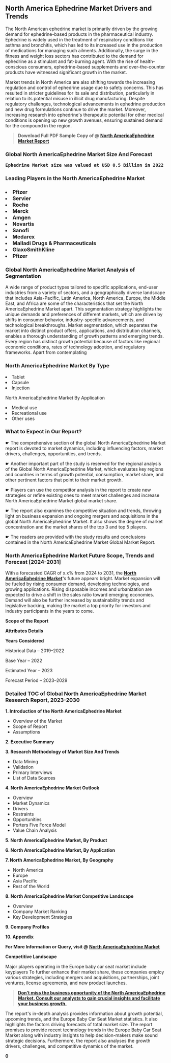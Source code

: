 <p><h2>North America Ephedrine Market Drivers and Trends</h2><p>The North American ephedrine market is primarily driven by the growing demand for ephedrine-based products in the pharmaceutical industry. Ephedrine is widely used in the treatment of respiratory conditions like asthma and bronchitis, which has led to its increased use in the production of medications for managing such ailments. Additionally, the surge in the fitness and weight loss sectors has contributed to the demand for ephedrine as a stimulant and fat-burning agent. With the rise of health-conscious consumers, ephedrine-based supplements and over-the-counter products have witnessed significant growth in the market.</p><p>Market trends in North America are also shifting towards the increasing regulation and control of ephedrine usage due to safety concerns. This has resulted in stricter guidelines for its sale and distribution, particularly in relation to its potential misuse in illicit drug manufacturing. Despite regulatory challenges, technological advancements in ephedrine production and new drug formulations continue to drive the market. Moreover, increasing research into ephedrine's therapeutic potential for other medical conditions is opening up new growth avenues, ensuring sustained demand for the compound in the region.</p></p><blockquote id="" class=""><strong>Download Full PDF Sample Copy of @&nbsp;<a href="https://www.verifiedmarketreports.com/download-sample/?rid=113774&utm_source=GitHub-Jan&utm_medium=264" target="_blank">North AmericaEphedrine Market Report</a>&nbsp;&nbsp;</strong></blockquote><h3 id="" class=""><strong>Global&nbsp;North AmericaEphedrine Market Size And Forecast</strong></h3><pre class="reader-text-block__code-block"><strong>Ephedrine Market size was valued at USD 0.5 Billion in 2022 and is projected to reach USD 0.8 Billion by 2030, growing at a CAGR of 6.3% from 2024 to 2030.</strong></pre><h3 id="" class="">Leading Players in the&nbsp;North AmericaEphedrine Market</h3><h3 class=""></Li><Li>Pfizer</Li><Li> Servier</Li><Li> Roche</Li><Li> Merck</Li><Li> Amgen</Li><Li> Novartis</Li><Li> Sanofi</Li><Li> Medarex</Li><Li> Malladi Drugs & Pharmaceuticals</Li><Li> GlaxoSmithKline</Li><Li> Pfizer</h3><h3 id="" class="">Global&nbsp;North AmericaEphedrine Market Analysis of Segmentation</h3><p id="" class="">A wide range of product types tailored to specific applications, end-user industries from a variety of sectors, and a geographically diverse landscape that includes Asia-Pacific, Latin America, North America, Europe, the Middle East, and Africa are some of the characteristics that set the North AmericaEphedrine Market apart. This segmentation strategy highlights the unique demands and preferences of different markets, which are driven by shifts in consumer behavior, industry-specific advancements, and technological breakthroughs. Market segmentation, which separates the market into distinct product offers, applications, and distribution channels, enables a thorough understanding of growth patterns and emerging trends. Every region has distinct growth potential because of factors like regional economic conditions, rates of technology adoption, and regulatory frameworks. Apart from contemplating</p><h3 id="" class="">North AmericaEphedrine Market&nbsp;By Type</h3><p></Li><Li>Tablet</Li><Li> Capsule</Li><Li> Injection</p><div class="" data-test-id=""><p>North AmericaEphedrine Market&nbsp;By Application</p></div><p class=""></Li><Li>Medical use</Li><Li> Recreational use</Li><Li> Other uses</p><div class="" data-test-id=""><h3><span class="">What to Expect in Our Report?</span></h3></div><div class="" data-test-id=""><p><span class="">☛ The comprehensive section of the global North AmericaEphedrine Market report is devoted to market dynamics, including influencing factors, market drivers, challenges, opportunities, and trends.</span></p></div><div class="" data-test-id=""><p><span class="">☛ Another important part of the study is reserved for the regional analysis of the Global North AmericaEphedrine Market, which evaluates key regions and countries in terms of growth potential, consumption, market share, and other pertinent factors that point to their market growth.</span></p></div><div class="" data-test-id=""><p><span class="">☛ Players can use the competitor analysis in the report to create new strategies or refine existing ones to meet market challenges and increase North AmericaEphedrine Market global market share.</span></p></div><div class="" data-test-id=""><p><span class="">☛ The report also examines the competitive situation and trends, throwing light on business expansion and ongoing mergers and acquisitions in the global North AmericaEphedrine Market. It also shows the degree of market concentration and the market shares of the top 3 and top 5 players.</span></p></div><div class="" data-test-id=""><p><span class="">☛ The readers are provided with the study results and conclusions contained in the North AmericaEphedrine Market Global Market Report.</span></p></div><div class="" data-test-id=""><h3><span class="">North AmericaEphedrine Market Future Scope, Trends and Forecast [2024-2031]</span></h3></div><div class="" data-test-id=""><p><span class="">With a forecasted CAGR of x.x% from 2024 to 2031, the <strong><a href="https://www.verifiedmarketreports.com/download-sample/?rid=113774&utm_source=GitHub-Jan&utm_medium=264" target="_blank">North AmericaEphedrine Market</a>'</strong>s future appears bright. Market expansion will be fueled by rising consumer demand, developing technologies, and growing applications. Rising disposable incomes and urbanization are expected to drive a shift in the sales ratio toward emerging economies. Demand will also be further increased by sustainability trends and legislative backing, making the market a top priority for investors and industry participants in the years to come.</span></p><p id="ember66" class="ember-view reader-text-block__paragraph"><strong>Scope of the Report</strong></p><p id="ember67" class="ember-view reader-text-block__paragraph"><strong>Attributes Details</strong></p><p id="ember68" class="ember-view reader-text-block__paragraph"><strong>Years Considered</strong></p><p id="ember69" class="ember-view reader-text-block__paragraph">Historical Data &ndash; 2019&ndash;2022</p><p id="ember70" class="ember-view reader-text-block__paragraph">Base Year &ndash; 2022</p><p id="ember71" class="ember-view reader-text-block__paragraph">Estimated Year &ndash; 2023</p><p id="ember72" class="ember-view reader-text-block__paragraph">Forecast Period &ndash; 2023&ndash;2029</p></div><h3 id="" class="">Detailed TOC of Global North AmericaEphedrine Market Research Report, 2023-2030</h3><p id="" class=""><strong>1. Introduction of the North AmericaEphedrine Market</strong></p><ul><li>Overview of the Market</li><li>Scope of Report</li><li>Assumptions</li></ul><p id="" class=""><strong>2. Executive Summary</strong></p><p id="" class=""><strong>3. Research Methodology of Market Size And Trends</strong></p><ul><li>Data Mining</li><li>Validation</li><li>Primary Interviews</li><li>List of Data Sources</li></ul><p id="" class=""><strong>4. North AmericaEphedrine Market Outlook</strong></p><ul><li>Overview</li><li>Market Dynamics</li><li>Drivers</li><li>Restraints</li><li>Opportunities</li><li>Porters Five Force Model</li><li>Value Chain Analysis</li></ul><p id="" class=""><strong>5. North AmericaEphedrine Market, By Product</strong></p><p id="" class=""><strong>6. North AmericaEphedrine Market, By Application</strong></p><p id="" class=""><strong>7. North AmericaEphedrine Market, By Geography</strong></p><ul><li>North America</li><li>Europe</li><li>Asia Pacific</li><li>Rest of the World</li></ul><p id="" class=""><strong>8. North AmericaEphedrine Market Competitive Landscape</strong></p><ul><li>Overview</li><li>Company Market Ranking</li><li>Key Development Strategies</li></ul><p id="" class=""><strong>9. Company Profiles</strong></p><p id="" class=""><strong>10. Appendix</strong></p><p><strong>For More Information or Query, visit&nbsp;@ <a href="https://www.verifiedmarketreports.com/product/global-ephedrine-market-insights-forecast-to-2025/" target="_blank">North AmericaEphedrine Market</a></strong></p><p id="ember61" class="ember-view reader-text-block__paragraph"><strong>Competitive Landscape</strong></p><p id="ember62" class="ember-view reader-text-block__paragraph">Major players operating in the Europe baby car seat market include keyplayers To further enhance their market share, these companies employ various strategies, including mergers and acquisitions, partnerships, joint ventures, license agreements, and new product launches.</p><blockquote id="ember63" class="ember-view reader-text-block__blockquote"><strong><a href="https://www.verifiedmarketreports.com/download-sample/?rid=113774&utm_source=GitHub-Jan&utm_medium=264" target="_blank">Don&rsquo;t miss the business opportunity of the North AmericaEphedrine Market. Consult our analysts to gain crucial insights and facilitate your business growth.</a></strong></blockquote><p id="ember64" class="ember-view reader-text-block__paragraph">The report's in-depth analysis provides information about growth potential, upcoming trends, and the Europe Baby Car Seat Market statistics. It also highlights the factors driving forecasts of total market size. The report promises to provide recent technology trends in the Europe Baby Car Seat Market along with industry insights to help decision-makers make sound strategic decisions. Furthermore, the report also analyses the growth drivers, challenges, and competitive dynamics of the market.</p><p class="ember-view reader-text-block__paragraph"><strong>0</strong></p>
